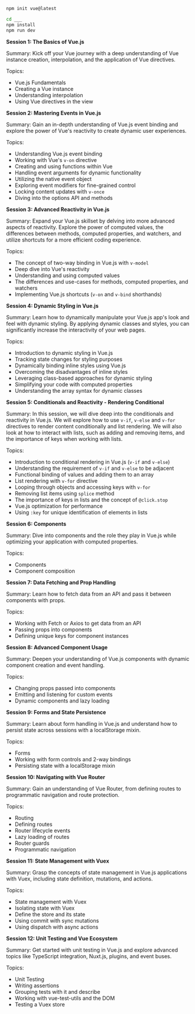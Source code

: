 ```bash
npm init vue@latest

cd ___
npm install
npm run dev
```

**Session 1: The Basics of Vue.js**

Summary: Kick off your Vue journey with a deep understanding of Vue instance creation, interpolation, and the application of Vue directives.

Topics:
- Vue.js Fundamentals
- Creating a Vue instance
- Understanding interpolation
- Using Vue directives in the view


**Session 2: Mastering Events in Vue.js**

Summary: Gain an in-depth understanding of Vue.js event binding and explore the power of Vue's reactivity to create dynamic user experiences. 

Topics:
- Understanding Vue.js event binding
- Working with Vue's `v-on` directive
- Creating and using functions within Vue
- Handling event arguments for dynamic functionality
- Utilizing the native event object
- Exploring event modifiers for fine-grained control
- Locking content updates with `v-once`
- Diving into the options API and methods

**Session 3: Advanced Reactivity in Vue.js**

Summary: Expand your Vue.js skillset by delving into more advanced aspects of reactivity. Explore the power of computed values, the differences between methods, computed properties, and watchers, and utilize shortcuts for a more efficient coding experience.

Topics:
- The concept of two-way binding in Vue.js with `v-model`
- Deep dive into Vue's reactivity
- Understanding and using computed values
- The differences and use-cases for methods, computed properties, and watchers
- Implementing Vue.js shortcuts (`v-on` and `v-bind` shorthands)

**Session 4: Dynamic Styling in Vue.js**

Summary: Learn how to dynamically manipulate your Vue.js app's look and feel with dynamic styling. By applying dynamic classes and styles, you can significantly increase the interactivity of your web pages.

Topics:
- Introduction to dynamic styling in Vue.js
- Tracking state changes for styling purposes
- Dynamically binding inline styles using Vue.js
- Overcoming the disadvantages of inline styles
- Leveraging class-based approaches for dynamic styling
- Simplifying your code with computed properties
- Understanding the array syntax for dynamic classes

**Session 5: Conditionals and Reactivity - Rendering Conditional**

Summary: In this session, we will dive deep into the conditionals and reactivity in Vue.js. We will explore how to use `v-if`, `v-else` and `v-for` directives to render content conditionally and list rendering. We will also look at how to interact with lists, such as adding and removing items, and the importance of keys when working with lists.

Topics:
- Introduction to conditional rendering in Vue.js (`v-if` and `v-else`)
- Understanding the requirement of `v-if` and `v-else` to be adjacent
- Functional binding of values and adding them to an array
- List rendering with `v-for` directive
- Looping through objects and accessing keys with `v-for`
- Removing list items using `splice` method
- The importance of keys in lists and the concept of `@click.stop`
- Vue.js optimization for performance
- Using `:key` for unique identification of elements in lists


**Session 6: Components**

Summary: Dive into components and the role they play in Vue.js while optimizing your application with computed properties.

Topics:
- Components
- Component composition


**Session 7: Data Fetching and Prop Handling**

Summary: Learn how to fetch data from an API and pass it between components with props.

Topics:
- Working with Fetch or Axios to get data from an API
- Passing props into components
- Defining unique keys for component instances


**Session 8: Advanced Component Usage**

Summary: Deepen your understanding of Vue.js components with dynamic component creation and event handling.

Topics:
- Changing props passed into components
- Emitting and listening for custom events
- Dynamic components and lazy loading

**Session 9: Forms and State Persistence**

Summary: Learn about form handling in Vue.js and understand how to persist state across sessions with a localStorage mixin.

Topics:
- Forms
- Working with form controls and 2-way bindings
- Persisting state with a localStorage mixin



**Session 10: Navigating with Vue Router**

Summary: Gain an understanding of Vue Router, from defining routes to programmatic navigation and route protection.

Topics:
- Routing
- Defining routes
- Router lifecycle events
- Lazy loading of routes
- Router guards
- Programmatic navigation


**Session 11: State Management with Vuex**

Summary: Grasp the concepts of state management in Vue.js applications with Vuex, including state definition, mutations, and actions.

Topics:
- State management with Vuex
- Isolating state with Vuex
- Define the store and its state
- Using commit with sync mutations
- Using dispatch with async actions

**Session 12: Unit Testing and Vue Ecosystem**

Summary: Get started with unit testing in Vue.js and explore advanced topics like TypeScript integration, Nuxt.js, plugins, and event buses.

Topics:
- Unit Testing
- Writing assertions
- Grouping tests with it and describe
- Working with vue-test-utils and the DOM
- Testing a Vuex store



